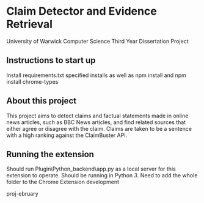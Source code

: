 # Claim Detector and Evidence Retrieval

University of Warwick Computer Science Third Year Dissertation Project

## Instructions to start up
Install requirements.txt specified installs as well as npm install and npm install chrome-types

## About this project
This project aims to detect claims and factual statements made in online news articles, such as BBC News articles, and find related sources that either agree or disagree with the claim. Claims are taken to be a sentence with a high ranking against the ClaimBuster API.

## Running the extension
Should run Plugin\Python_backend\app.py as a local server for this extension to operate. Should be running in Python 3.
Need to add the whole folder to the Chrome Extension development

proj-ebruary
